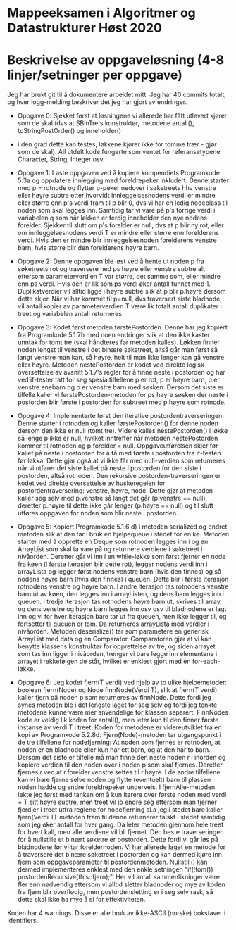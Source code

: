# Mappeeksamen i Algoritmer og Datastrukturer Høst 2020

# Beskrivelse av oppgaveløsning (4-8 linjer/setninger per oppgave)

Jeg har brukt git til å dokumentere arbeidet mitt. Jeg har 40 commits totalt, og hver logg-melding beskriver det jeg har gjort av endringer.

* Oppgave 0: Sjekket først at løsningene vi allerede har fått utlevert kjører som de skal (dvs at SBinTre's konstruktør, metodene antall(), toStringPostOrder() og inneholder() 
- i den grad dette kan testes, løkkene kjører ikke for tomme trær - gjør som de skal). All utdelt kode fungerte som ventet for referansetypene Character, String, Integer osv.

* Oppgave 1: Løste oppgaven ved å kopiere kompendiets Programkode 5.3a og oppdatere innlegging med foreldrepeker inkludert. Denne starter med p = rotnode og flytter p-peker nedover i søketreets 
hhv venstre eller høyre subtre etter hvorvidt innleggelsesnodens verdi er mindre eller større enn p's verdi fram til p blir 0, dvs vi har en ledig nodeplass til noden som skal legges inn.
Samtidig tar vi vare på p's forrige verdi i variabelen q som når løkken er ferdig inneholder den nye nodens forelder. Sjekker til slutt om p's forelder er null, dvs at p blir ny rot, 
eller om innleggelsesnodens verdi T er mindre eller større enn forelderens verdi. Hvis den er mindre blir innleggelsesnoden forelderens venstre barn, hvis større blir den forelderens høyre barn.

* Oppgave 2: Denne oppgaven ble løst ved å hente ut noden p fra søketreets rot og traversere ned ps høyre eller venstre subtre alt ettersom parameterverdien T var større, det samme som, eller mindre
enn ps verdi. Hvis den er lik som ps verdi øker antall funnet med 1. Duplikatverdier vil alltid ligge i høyre subtre slik at p blir p.høyre dersom dette skjer. Når vi har kommet til p=null, dvs traversert
siste bladnode, vil antall kopier av parameterverdien T være lik totalt antall duplikater i treet og variabelen antall returneres. 

* Oppgave 3: Kodet først metoden førstePostorden. Denne har jeg kopiert fra Programkode 5.1.7h med noen endringer slik at den ikke kaster unntak for tomt tre (skal håndteres før
metoden kalles). Løkken finner noden lengst til venstre i det binære søketreet, altså går man først så langt venstre man kan, så høyre, helt til man ikke lenger kan gå venstre eller høyre.
Metoden nestePostorden er kodet ved direkte logisk oversettelse av avsnitt 5.1.7's regler for å finne neste i postorden og har ved if-tester tatt for seg spesialtilfellene p er rot,
p er høyre barn, p er venstre enebarn og p er venstre barn med søsken. Dersom det siste er tilfelle kaller vi førstePostorden-metoden for ps høyre søsken der neste i postorden blir første i postorden
for subtreet med p.høyre som rotnode.

* Oppgave 4: Implementerte først den iterative postordentraverseringen. Denne starter i rotnoden og kaller førstePostorden() for denne noden dersom den ikke er null (tomt tre). Videre kalles nestePostorden()
i løkke så lenge p ikke er null, hvilket inntreffer når metoden nestePostorden kommer til rotnoden og p.forelder = null. Oppgaveutførelsen skjer før kallet på neste i postorden for å få med første i postorden
fra if-testen før løkka. Dette gjør også at vi ikke får med null-verdien som returneres når vi utfører det siste kallet på neste i postorden for den siste i postorden, altså rotnoden.
Den rekursive postorden-traverseringen er kodet ved direkte oversettelse av huskeregelen for postordentraversering: venstre, høyre, node. Dette gjør at metoden kaller seg selv med p.venstre så langt det går (p.venstre == null),
deretter p.høyre til dette ikke går lenger (p.høyre == null) og til slutt utføres oppgaven for noden som blir neste i postorden.

* Oppgave 5: Kopiert Programkode 5.1.6 d) i metoden serialized og endret metoden slik at den tar i bruk en hjelpequeue i stedet for en kø. Metoden starter med å opprette en Deque som rotnoden legges inn i og en 
ArrayList som skal ta vare på og returnere verdiene i søketreet i nivåorden.
Deretter går vi inn i en while-løkke som først fjerner en node fra køen (i første iterasjon blir dette rot), legger nodens verdi inn i arrayLista og legger først nodens venstre barn (hvis den finnes) og så nodens høyre barn (hvis den
finnes) i queuen. Dette blir i første iterasjon rotnodens venstre og høyre barn. I andre iterasjon tas rotnodens venstre barn ut av køen, den legges inn i arrayListen, og dens barn legges inn i queuen. I tredje iterasjon tas rotnodens høyre barn
ut, skrives til array, og dens venstre og høyre barn legges inn osv osv til bladnodene er lagt inn og vi for hver iterasjon bare tar ut fra queuen, men ikke legger til, og fortsetter til queuen er tom. Da returneres arrayLista med verdier i nivåorden.
Metoden deserialize() tar som parametere en generisk ArrayList med data og en Comparator. Comparatoren gjør at vi kan benytte klassens konstruktør for opprettelse av tre, og siden arrayet som tas inn ligger i nivåorden, trenger vi 
bare legge inn elementene i arrayet i rekkefølgen de står, hvilket er enklest gjort med en for-each-løkke.

* Oppgave 6: Jeg kodet fjern(T verdi) ved hjelp av to ulike hjelpemetoder: boolean fjern(Node) og Node finnNode(Verdi T), slik at fjern(T verdi) kaller fjern på noden p som returneres av finnNode. Dette fordi jeg synes metoden ble i det lengste 
laget for seg selv og fordi jeg tenkte metodene kunne være mer anvendelige for klassen separert. FinnNodes kode er veldig lik koden for antall(), men leter kun til den finner første instanse av verdi T i treet. Koden for metodene er videreutviklet 
fra en kopi av Programkode 5.2.8d. Fjern(Node)-metoden tar utgangspunkt i de tre tilfellene for nodefjerning: At noden som fjernes er rotnoden, at noden er en bladnode eller kun har ett barn, og at den har to barn. Dersom det siste er tilfelle
må man finne den neste noden r i inorden og kopiere verdien til den noden over i noden p som skal fjernes. Deretter fjernes r ved at r.forelder.venstre settes til r.høyre. I de andre tilfellene kan vi bare fjerne selve noden og flytte (eventuelt) barn til
plassen noden hadde og endre foreldrepeker underveis.
I fjernAlle-metoden lekte jeg først med tanken om å kun iterere over første noden med verdi = T sitt høyre subtre, men treet vil jo endre seg ettersom man fjerner fjerdier i treet utfra reglene for nodefjerning sl.a jeg i stedet bare kaller fjern(Verdi T)-metoden
fram til denne returnerer falskt i stedet samtidig som jeg øker antall for hver gang. Da leter metoden gjennom hele treet for hvert kall, men alle verdiene vil bli fjernet.
Den beste traverseringen for å nullstille et binært søketre er postorden. Dette fordi vi går løs på bladnodene før vi tar foreldernoden. Vi har allerede laget en metode for å traversere det binære søketreet i postorden og kan dermed kjøre inn fjern som oppgaveparameter til
postordenmetoden. Nullstill() kan dermed implementeres enklest med den enkle setningen "if(!tom()) postordenRecursive(this::fjern);". Her vil antall sammenlikninger være fler enn nødvendig ettersom vi alltid sletter bladnoder og mye av koden fra fjern blir overflødig, 
men postordensletting er i seg selv rask, så dette skal ikke ha mye å si for effektiviteten. 

Koden har 4 warnings. Disse er alle bruk av ikke-ASCII (norske) bokstaver i identifiers.


